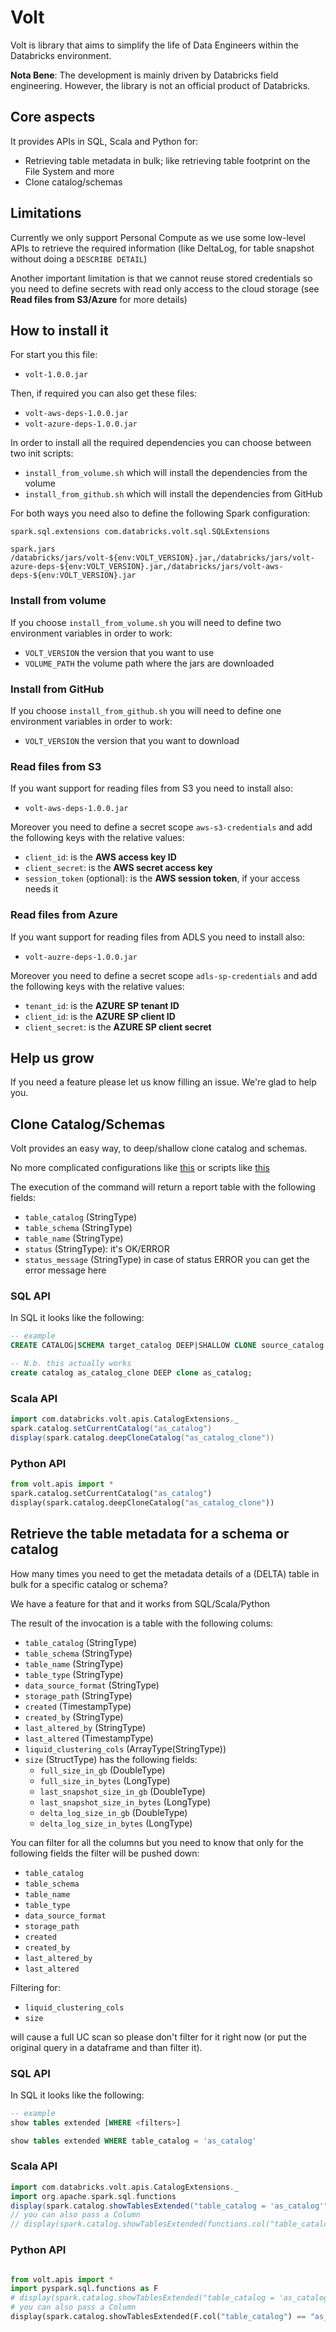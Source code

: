# Volt
Volt is library that aims to simplify the life of Data Engineers within the Databricks environment.

**Nota Bene**: The development is mainly driven by Databricks field engineering. However, the library is not an official product of Databricks.

## Core aspects

It provides APIs in SQL, Scala and Python for:

- Retrieving table metadata in bulk; like retrieving table footprint on the File System and more
- Clone catalog/schemas

## Limitations

Currently we only support Personal Compute as we use some low-level APIs to retrieve the required information (like DeltaLog, for table snapshot without doing a `DESCRIBE DETAIL`)

Another important limitation is that we cannot reuse stored credentials so you need to define secrets with read only access to the cloud storage (see **Read files from S3/Azure** for more details)

## How to install it

For start you this file:
- `volt-1.0.0.jar`

Then, if required you can also get these files:
- `volt-aws-deps-1.0.0.jar`
- `volt-azure-deps-1.0.0.jar`

In order to install all the required dependencies you can choose between two init scripts:
- `install_from_volume.sh` which will install the dependencies from the volume
- `install_from_github.sh` which will install the dependencies from GitHub

For both ways you need also to define the following Spark configuration:

```
spark.sql.extensions com.databricks.volt.sql.SQLExtensions

spark.jars /databricks/jars/volt-${env:VOLT_VERSION}.jar,/databricks/jars/volt-azure-deps-${env:VOLT_VERSION}.jar,/databricks/jars/volt-aws-deps-${env:VOLT_VERSION}.jar
```

### Install from volume
If you choose `install_from_volume.sh` you will need to define two environment variables in order to work:
- `VOLT_VERSION` the version that you want to use
- `VOLUME_PATH` the volume path where the jars are downloaded

### Install from GitHub
If you choose `install_from_github.sh` you will need to define one environment variables in order to work:
- `VOLT_VERSION` the version that you want to download

### Read files from S3

If you want support for reading files from S3 you need to install also:

- `volt-aws-deps-1.0.0.jar`

Moreover you need to define a secret scope `aws-s3-credentials` and add the following keys with the relative values:
- `client_id`: is the **AWS access key ID**
- `client_secret`: is the **AWS secret access key**
- `session_token` (optional): is the **AWS session token**, if your access needs it

### Read files from Azure

If you want support for reading files from ADLS you need to install also:

- `volt-auzre-deps-1.0.0.jar`

Moreover you need to define a secret scope `adls-sp-credentials` and add the following keys with the relative values:
- `tenant_id`: is the **AZURE SP tenant ID**
- `client_id`: is the **AZURE SP client ID**
- `client_secret`: is the **AZURE SP client secret**

## Help us grow

If you need a feature please let us know filling an issue. We're glad to help you.

## Clone Catalog/Schemas

Volt provides an easy way, to deep/shallow clone catalog and schemas.

No more complicated configurations like [this](https://community.databricks.com/t5/technical-blog/uc-catalog-cloning-an-automated-approach/ba-p/53460) or scripts like [this](https://github.com/vnderson/databricks-clone-catalog/blob/main/databrics_clone_catalog.ipynb)

The execution of the command will return a report table with the following fields:
- `table_catalog` (StringType)
- `table_schema` (StringType)
- `table_name` (StringType)
- `status` (StringType): it's OK/ERROR
- `status_message` (StringType) in case of status ERROR you can get the error message here

### SQL API

In SQL it looks like the following:

```sql
-- example
CREATE CATALOG|SCHEMA target_catalog DEEP|SHALLOW CLONE source_catalog [MANAGED LOCATION '<your-location>']
```

```sql
-- N.b. this actually works
create catalog as_catalog_clone DEEP clone as_catalog;
```

### Scala API

```scala
import com.databricks.volt.apis.CatalogExtensions._
spark.catalog.setCurrentCatalog("as_catalog")
display(spark.catalog.deepCloneCatalog("as_catalog_clone"))
```

### Python API

```python
from volt.apis import *
spark.catalog.setCurrentCatalog("as_catalog")
display(spark.catalog.deepCloneCatalog("as_catalog_clone"))
```

## Retrieve the table metadata for a schema or catalog

How many times you need to get the metadata details of a (DELTA) table in bulk for a specific catalog or schema?

We have a feature for that and it works from SQL/Scala/Python

The result of the invocation is a table with the following colums:

- `table_catalog` (StringType)
- `table_schema` (StringType)
- `table_name` (StringType)
- `table_type` (StringType)
- `data_source_format` (StringType)
- `storage_path` (StringType)
- `created` (TimestampType)
- `created_by` (StringType)
- `last_altered_by` (StringType)
- `last_altered` (TimestampType)
- `liquid_clustering_cols` (ArrayType(StringType))
- `size` (StructType) has the following fields:
    - `full_size_in_gb` (DoubleType)
    - `full_size_in_bytes` (LongType)
    - `last_snapshot_size_in_gb` (DoubleType)
    - `last_snapshot_size_in_bytes` (LongType)
    - `delta_log_size_in_gb` (DoubleType)
    - `delta_log_size_in_bytes` (LongType)

You can filter for all the columns but you need to know that only for the following fields the filter will be pushed down:
- `table_catalog`
- `table_schema`
- `table_name`
- `table_type`
- `data_source_format`
- `storage_path`
- `created`
- `created_by`
- `last_altered_by`
- `last_altered`

Filtering for:
- `liquid_clustering_cols`
- `size`

will cause a full UC scan so please don't filter for it right now (or put the original query in a dataframe and than filter it).

### SQL API

In SQL it looks like the following:

```sql
-- example
show tables extended [WHERE <filters>]
```

```sql
show tables extended WHERE table_catalog = 'as_catalog'
```

### Scala API

```scala
import com.databricks.volt.apis.CatalogExtensions._
import org.apache.spark.sql.functions
display(spark.catalog.showTablesExtended("table_catalog = 'as_catalog'"))
// you can also pass a Column
// display(spark.catalog.showTablesExtended(functions.col("table_catalog").equalTo("as_catalog")))
```

### Python API

```python

from volt.apis import *
import pyspark.sql.functions as F
# display(spark.catalog.showTablesExtended("table_catalog = 'as_catalog'"))
# you can also pass a Column
display(spark.catalog.showTablesExtended(F.col("table_catalog") == "as_catalog"))
```